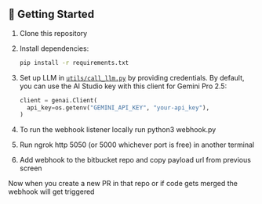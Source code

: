 

## 🚀 Getting Started

1. Clone this repository

2. Install dependencies:
   ```bash
   pip install -r requirements.txt
   ```

3. Set up LLM in [`utils/call_llm.py`](./utils/call_llm.py) by providing credentials. By default, you can use the AI Studio key with this client for Gemini Pro 2.5:

   ```python
   client = genai.Client(
     api_key=os.getenv("GEMINI_API_KEY", "your-api_key"),
   )
   ```

4. To run the webhook listener locally run python3 webhook.py 

5. Run ngrok http 5050 (or 5000 whichever port is free) in another terminal

6. Add webhook to the bitbucket repo and copy payload url from previous screen

Now when you create a new PR in that repo or if code gets merged the webhook will get triggered